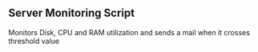 Server Monitoring Script
--------------------------

Monitors Disk, CPU and RAM utilization and sends a mail when it crosses threshold value



